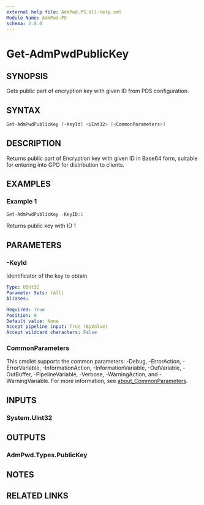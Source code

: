 ```yaml
---
external help file: AdmPwd.PS.dll-Help.xml
Module Name: AdmPwd.PS
schema: 2.0.0
---
```


# Get-AdmPwdPublicKey

## SYNOPSIS
Gets public part of encryption key with given ID from PDS configuration.

## SYNTAX

```powershell
Get-AdmPwdPublicKey [-KeyId] <UInt32> [<CommonParameters>]
```

## DESCRIPTION
Returns public part of Encryption key with given ID in Base64 form, suitable for entering into GPO for distribution to clients.

## EXAMPLES

### Example 1
```powershell
Get-AdmPwdPublicKey -KeyID:1
```

Returns public key with ID 1

## PARAMETERS

### -KeyId
Identificator of the key to obtain

```yaml
Type: UInt32
Parameter Sets: (All)
Aliases:

Required: True
Position: 0
Default value: None
Accept pipeline input: True (ByValue)
Accept wildcard characters: False
```

### CommonParameters
This cmdlet supports the common parameters: -Debug, -ErrorAction, -ErrorVariable, -InformationAction, -InformationVariable, -OutVariable, -OutBuffer, -PipelineVariable, -Verbose, -WarningAction, and -WarningVariable. For more information, see [about_CommonParameters](http://go.microsoft.com/fwlink/?LinkID=113216).

## INPUTS

### System.UInt32
## OUTPUTS

### AdmPwd.Types.PublicKey
## NOTES

## RELATED LINKS
